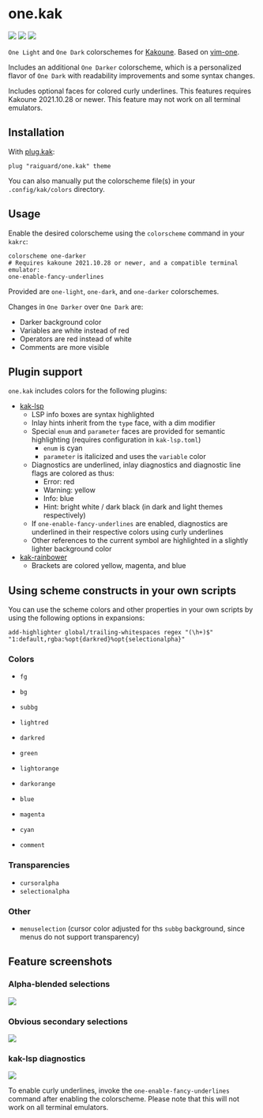 # one.kak

![](screenshots/one-darker.png)
![](screenshots/one-dark.png)
![](screenshots/one-light.png)

`One Light` and `One Dark` colorschemes for [Kakoune](https://kakoune.org). Based on [vim-one](https://github.com/rakr/vim-one).

Includes an additional `One Darker` colorscheme, which is a personalized flavor of `One Dark` with readability improvements and some syntax changes.

Includes optional faces for colored curly underlines. This features requires Kakoune 2021.10.28 or newer. This feature may not work on all terminal emulators.

## Installation

With [plug.kak](https://github.com/andreyorst/plug.kak):

```kak
plug "raiguard/one.kak" theme
```

You can also manually put the colorscheme file(s) in your `.config/kak/colors` directory.

## Usage

Enable the desired colorscheme using the `colorscheme` command in your `kakrc`:

```kak
colorscheme one-darker
# Requires kakoune 2021.10.28 or newer, and a compatible terminal emulator:
one-enable-fancy-underlines
```

Provided are `one-light`, `one-dark`, and `one-darker` colorschemes.

Changes in `One Darker` over `One Dark` are:

- Darker background color
- Variables are white instead of red
- Operators are red instead of white
- Comments are more visible

## Plugin support

`one.kak` includes colors for the following plugins:

- [kak-lsp](https://github.com/kak-lsp/kak-lsp)
    - LSP info boxes are syntax highlighted
    - Inlay hints inherit from the `type` face, with a dim modifier
    - Special `enum` and `parameter` faces are provided for semantic highlighting (requires configuration in `kak-lsp.toml`)
        - `enum` is cyan
        - `parameter` is italicized and uses the `variable` color
    - Diagnostics are underlined, inlay diagnostics and diagnostic line flags are colored as thus:
        - Error: red
        - Warning: yellow
        - Info: blue
        - Hint: bright white / dark black (in dark and light themes respectively)
    - If `one-enable-fancy-underlines` are enabled, diagnostics are underlined in their respective colors using curly underlines
    - Other references to the current symbol are highlighted in a slightly lighter background color
- [kak-rainbower](https://github.com/crizan/kak-rainbower)
    - Brackets are colored yellow, magenta, and blue

## Using scheme constructs in your own scripts

You can use the scheme colors and other properties in your own scripts by using the following options in expansions:

```kak
add-highlighter global/trailing-whitespaces regex "(\h+)$" "1:default,rgba:%opt{darkred}%opt{selectionalpha}"
```

### Colors

- `fg`
- `bg`
- `subbg`

- `lightred`
- `darkred`
- `green`
- `lightorange`
- `darkorange`
- `blue`
- `magenta`
- `cyan`

- `comment`

### Transparencies

- `cursoralpha`
- `selectionalpha`

### Other

- `menuselection` (cursor color adjusted for ths `subbg` background, since menus do not support transparency)

## Feature screenshots

### Alpha-blended selections

![](screenshots/alpha-blended-selections.png)

### Obvious secondary selections

![](screenshots/secondary-selections.png)

### kak-lsp diagnostics

![](screenshots/kak-lsp.png)

To enable curly underlines, invoke the `one-enable-fancy-underlines` command after enabling the colorscheme. Please note that this will not work on all terminal emulators.
